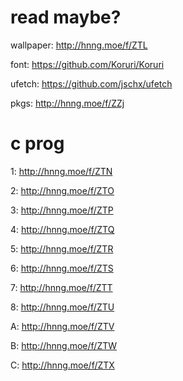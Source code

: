 # read maybe?
wallpaper: http://hnng.moe/f/ZTL

font: https://github.com/Koruri/Koruri

ufetch: https://github.com/jschx/ufetch

pkgs: http://hnng.moe/f/ZZj
# c prog
1: http://hnng.moe/f/ZTN

2: http://hnng.moe/f/ZTO

3: http://hnng.moe/f/ZTP

4: http://hnng.moe/f/ZTQ

5: http://hnng.moe/f/ZTR

6: http://hnng.moe/f/ZTS

7: http://hnng.moe/f/ZTT

8: http://hnng.moe/f/ZTU

A: http://hnng.moe/f/ZTV

B: http://hnng.moe/f/ZTW

C: http://hnng.moe/f/ZTX
